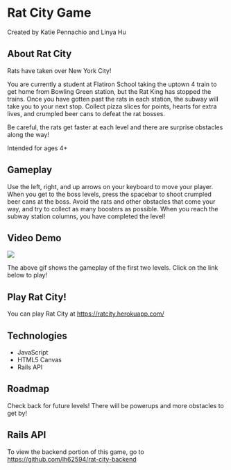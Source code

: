 # Rat City Game
Created by Katie Pennachio and Linya Hu


## About Rat City

Rats have taken over New York City!

You are currently a student at Flatiron School taking the uptown 4 train to get home from Bowling Green station, but the Rat King has stopped the trains. Once you have gotten past the rats in each station, the subway will take you to your next stop. Collect pizza slices for points, hearts for extra lives, and crumpled beer cans to defeat the rat bosses.

Be careful, the rats get faster at each level and there are surprise obstacles along the way!

Intended for ages 4+

## Gameplay
Use the left, right, and up arrows on your keyboard to move your player. When you get to the boss levels, press the spacebar to shoot crumpled beer cans at the boss. Avoid the rats and other obstacles that come your way, and try to collect as many boosters as possible. When you reach the subway station columns, you have completed the level!

## Video Demo

<img src="img/video.gif" />

The above gif shows the gameplay of the first two levels. Click on the link below to play!

## Play Rat City!
You can play Rat City at https://ratcity.herokuapp.com/

## Technologies
* JavaScript
* HTML5 Canvas
* Rails API

## Roadmap
Check back for future levels! There will be powerups and more obstacles to get by!

## Rails API
To view the backend portion of this game, go to https://github.com/lh62594/rat-city-backend
